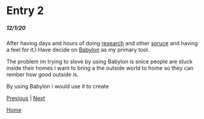 # Entry 2
##### 12/1/20

After having days and hours of doing [research](https://github.com/BabylonJS/BabylonNative) and other [soruce](https://doc.babylonjs.com/toolsAndResources/offsite) and having a feel for it,I Have decide on [Babylon](https://www.babylonjs.com/community/) as my primary tool.


The problem im trying to slove by using Babylon is snice people are stuck inside their homes i want to bring a the outside world to home so they can rember how good outside is.


By using Babylon i would use it to create 

[Previous](entry01.md) | [Next](entry03.md)

[Home](../README.md)
